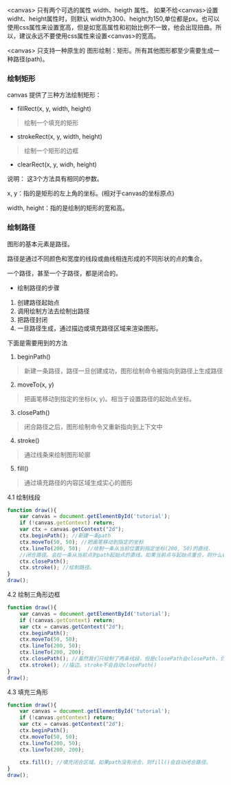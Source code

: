\<canvas> 只有两个可选的属性 width、heigth 属性。 如果不给\<canvas>设置widht、height属性时，则默认 width为300、height为150,单位都是px。也可以使用css属性来设置宽高，但是如宽高属性和初始比例不一致，他会出现扭曲。所以，建议永远不要使用css属性来设置\<canvas>的宽高。


\<canvas> 只支持一种原生的 图形绘制：矩形。所有其他图形都至少需要生成一种路径(path)。

### 绘制矩形 ###
canvas 提供了三种方法绘制矩形：

* fillRect(x, y, width, height)
>绘制一个填充的矩形

* strokeRect(x, y, width, height)
>绘制一个矩形的边框

* clearRect(x, y, widh, height)

说明：
这3个方法具有相同的参数。

​x, y：指的是矩形的左上角的坐标。(相对于canvas的坐标原点)

​width, height：指的是绘制的矩形的宽和高。

### 绘制路径 ###

图形的基本元素是路径。

路径是通过不同颜色和宽度的线段或曲线相连形成的不同形状的点的集合。

一个路径，甚至一个子路径，都是闭合的。
* 绘制路径的步骤

1. 创建路径起始点
2. 调用绘制方法去绘制出路径
3. 把路径封闭
4. 一旦路径生成，通过描边或填充路径区域来渲染图形。

下面是需要用到的方法
1. beginPath()
>新建一条路径，路径一旦创建成功，图形绘制命令被指向到路径上生成路径
2. moveTo(x, y)
>把画笔移动到指定的坐标(x, y)。相当于设置路径的起始点坐标。
3. closePath()
>闭合路径之后，图形绘制命令又重新指向到上下文中
4. stroke()
>通过线条来绘制图形轮廓
5. fill()
>通过填充路径的内容区域生成实心的图形

4.1 绘制线段
```js
function draw(){
    var canvas = document.getElementById('tutorial');
    if (!canvas.getContext) return;
    var ctx = canvas.getContext("2d");
    ctx.beginPath(); //新建一条path
    ctx.moveTo(50, 50); //把画笔移动到指定的坐标
    ctx.lineTo(200, 50);  //绘制一条从当前位置到指定坐标(200, 50)的直线.
    //闭合路径。会拉一条从当前点到path起始点的直线。如果当前点与起始点重合，则什么都不做
    ctx.closePath();
    ctx.stroke(); //绘制路径。
}
draw();
```
4.2 绘制三角形边框
```js
function draw(){
    var canvas = document.getElementById('tutorial');
    if (!canvas.getContext) return;
    var ctx = canvas.getContext("2d");
    ctx.beginPath();
    ctx.moveTo(50, 50);
    ctx.lineTo(200, 50);
    ctx.lineTo(200, 200);
  	ctx.closePath(); //虽然我们只绘制了两条线段，但是closePath会closePath，仍然是一个3角形
    ctx.stroke(); //描边。stroke不会自动closePath()
}
draw();
```

4.3 填充三角形
```js
function draw(){
    var canvas = document.getElementById('tutorial');
    if (!canvas.getContext) return;
    var ctx = canvas.getContext("2d");
    ctx.beginPath();
    ctx.moveTo(50, 50);
    ctx.lineTo(200, 50);
    ctx.lineTo(200, 200);
   
    ctx.fill(); //填充闭合区域。如果path没有闭合，则fill()会自动闭合路径。
}
draw();
```